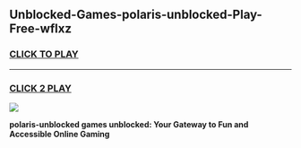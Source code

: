 
## Unblocked-Games-polaris-unblocked-Play-Free-wflxz
<h3>
<a href="https://premium76.site?title=polaris-unblocked&ref=23A">CLICK TO PLAY</a></h3>
<hr>

<h3>
<a href="https://premium76.site?title=polaris-unblocked&ref=23A">CLICK 2 PLAY</a>
  
</h3>

<a href="https://premium76.site?title=polaris-unblocked&ref=23A"><img src="https://clearcache.store/games.png"></a>


**polaris-unblocked games unblocked: Your Gateway to Fun and Accessible Online Gaming**
